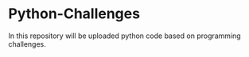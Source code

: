 # Python-Challenges
In this repository will be uploaded python code based on programming challenges. 
